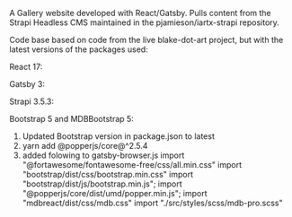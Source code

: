 A Gallery website developed with React/Gatsby. Pulls content from the Strapi Headless CMS maintained in the pjamieson/iartx-strapi repository.

Code base based on code from the live blake-dot-art project, but with the latest versions of the packages used:

React 17:

Gatsby 3:

Strapi 3.5.3:

Bootstrap 5 and MDBBootstrap 5:
1) Updated Bootstrap version in package.json to latest
2) yarn add @popperjs/core@^2.5.4
3) added folowing to gatsby-browser.js
import "@fortawesome/fontawesome-free/css/all.min.css"
import "bootstrap/dist/css/bootstrap.min.css"
import "bootstrap/dist/js/bootstrap.min.js";
import "@popperjs/core/dist/umd/popper.min.js";
import "mdbreact/dist/css/mdb.css"
import "./src/styles/scss/mdb-pro.scss"
